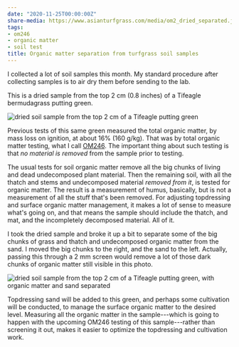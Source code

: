 ```yaml
---
date: "2020-11-25T00:00:00Z"
share-media: https://www.asianturfgrass.com/media/om2_dried_separated.jpg
tags:
- om246
- organic matter
- soil test
title: Organic matter separation from turfgrass soil samples
---
```


I collected a lot of soil samples this month. My standard procedure after collecting samples is to air dry them before sending to the lab. 

This is a dried sample from the top 2 cm (0.8 inches) of a Tifeagle bermudagrass putting green. 

![dried soil sample from the top 2 cm of a Tifeagle putting green](/media/om2_dried.jpg)

Previous tests of this same green measured the total organic matter, by mass loss on ignition, at about 16% (160 g/kg). That was by total organic matter testing, what I call [OM246](https://www.asianturfgrass.com/2020-02-17-soil-organic-matter-bullet-list/). The important thing about such testing is that *no material is removed* from the sample prior to testing. 

The usual tests for soil organic matter remove all the big chunks of living and dead undecomposed plant material. Then the remaining soil, with all the thatch and stems and undecomposed material *removed from it*, is tested for organic matter. The result is a measurement of humus, basically, but is not a measurement of all the stuff that's been removed. For adjusting topdressing and surface organic matter management, it makes a lot of sense to measure what's going on, and that means the sample should include the thatch, and mat, and the incompletely decomposed material. All of it.

I took the dried sample and broke it up a bit to separate some of the big chunks of grass and thatch and undecomposed organic matter from the sand. I moved the big chunks to the right, and the sand to the left. Actually, passing this through a 2 mm screen would remove a lot of those dark chunks of organic matter still visible in this photo.

![dried soil sample from the top 2 cm of a Tifeagle putting green, with organic matter and sand separated](/media/om2_dried_separated.jpg)

Topdressing sand will be added to this green, and perhaps some cultivation will be conducted, to manage the surface organic matter to the desired level. Measuring all the organic matter in the sample---which is going to happen with the upcoming OM246 testing of this sample---rather than screening it out, makes it easier to optimize the topdressing and cultivation work.
